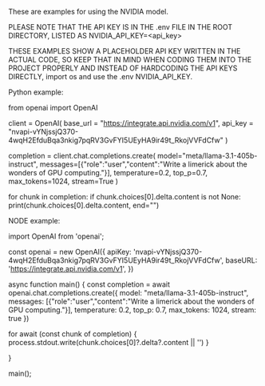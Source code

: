 These are examples for using the NVIDIA model. 

PLEASE NOTE THAT THE API KEY IS IN THE .env FILE IN THE ROOT DIRECTORY, LISTED AS NVIDIA_API_KEY=<api_key> 

THESE EXAMPLES SHOW A PLACEHOLDER API KEY WRITTEN IN THE ACTUAL CODE, SO KEEP THAT IN MIND WHEN CODING THEM INTO THE PROJECT PROPERLY AND INSTEAD OF HARDCODING THE API KEYS DIRECTLY, import os and use the .env NVIDIA_API_KEY.

Python example:

from openai import OpenAI

client = OpenAI(
  base_url = "https://integrate.api.nvidia.com/v1",
  api_key = "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"
)

completion = client.chat.completions.create(
  model="meta/llama-3.1-405b-instruct",
  messages=[{"role":"user","content":"Write a limerick about the wonders of GPU computing."}],
  temperature=0.2,
  top_p=0.7,
  max_tokens=1024,
  stream=True
)

for chunk in completion:
  if chunk.choices[0].delta.content is not None:
    print(chunk.choices[0].delta.content, end="")



NODE example:

import OpenAI from 'openai';

const openai = new OpenAI({
  apiKey: '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',
  baseURL: 'https://integrate.api.nvidia.com/v1',
})
 
async function main() {
  const completion = await openai.chat.completions.create({
    model: "meta/llama-3.1-405b-instruct",
    messages: [{"role":"user","content":"Write a limerick about the wonders of GPU computing."}],
    temperature: 0.2,
    top_p: 0.7,
    max_tokens: 1024,
    stream: true
  })
   
  for await (const chunk of completion) {
    process.stdout.write(chunk.choices[0]?.delta?.content || '')
  }
  
}

main();